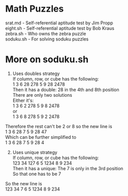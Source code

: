 # Math Puzzles

srat.md - Self-referential aptitude test by Jim Propp  
eight.sh - Self-referential aptitude test by Bob Kraus  
zebra.sh - Who owns the zebra puzzle  
soduku.sh - For solving soduku puzzles  

# More on soduku.sh  
  
1. Uses doubles strategy  
If column, row, or cube has the following:  
1 3 6 28 278 5 9 28 2478  
Then it has a double: 28 in the 4th and 8th position  
There are only two solutions  
Either it's:  
1 3 6 2 278 5 9 8 2478  
or  
1 3 6 8 278 5 9 2 2478  
  
Therefore the rest can't be 2 or 8 so the new line is  
1 3 6 28 7 5 9 28 47  
Which can be further simplified to  
1 3 6 28 7 5 9 28 4  
  
2. Uses unique strategy  
If column, row, or cube has the following:  
123 34 127 6 5 1234 8 9 234  
Then it has a unique: The 7 is only in the 3rd position  
So that one has to be 7  
  
So the new line is  
123 34 7 6 5 1234 8 9 234  
  


